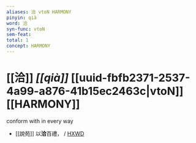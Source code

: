 ```yaml
---
aliases: 洽 vtoN HARMONY
pinyin: qià
word: 洽
syn-func: vtoN
sem-feat: 
total: 1
concept: HARMONY 
---
```

# [[洽]] *[[qià]]*  [[uuid-fbfb2371-2537-4a99-a876-41b15ec2463c|vtoN]] [[HARMONY]]
conform with in every way
 - [[說苑]] 以**洽**百禮，
                     / [HXWD](https://hxwd.org/textview.html?location=CH1a0907_CHANT_005-4a.8)